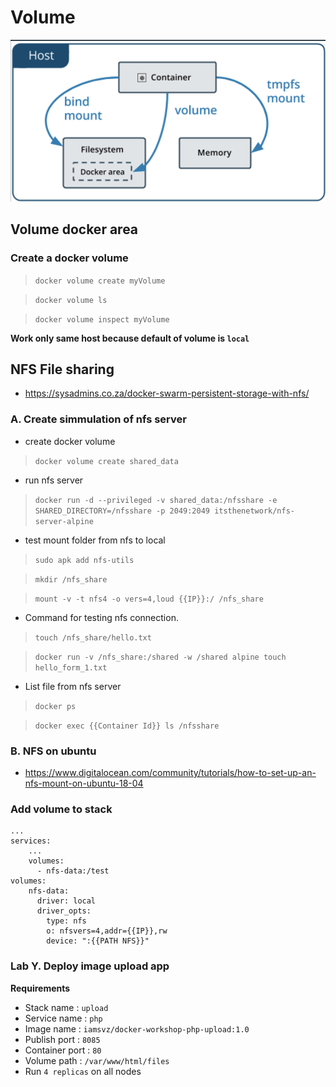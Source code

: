 # Volume

![](assets/docker-volume.png)

## Volume docker area

### Create a docker volume

> `docker volume create myVolume`

> `docker volume ls`

> `docker volume inspect myVolume`

**Work only same host because default of volume is `local`**

## NFS File sharing

- https://sysadmins.co.za/docker-swarm-persistent-storage-with-nfs/

### A. Create simmulation of nfs server

- create docker volume

> `docker volume create shared_data`

- run nfs server

>  `docker run -d --privileged -v shared_data:/nfsshare -e SHARED_DIRECTORY=/nfsshare -p 2049:2049 itsthenetwork/nfs-server-alpine`

- test mount folder from nfs to local

> `sudo apk add nfs-utils`

> `mkdir /nfs_share`

> `mount -v -t nfs4 -o vers=4,loud {{IP}}:/ /nfs_share`

- Command for testing nfs connection.

> `touch /nfs_share/hello.txt`

> `docker run -v /nfs_share:/shared -w /shared alpine touch hello_form_1.txt`

- List file from nfs server

> `docker ps`

> `docker exec {{Container Id}} ls /nfsshare`

### B. NFS on ubuntu

- https://www.digitalocean.com/community/tutorials/how-to-set-up-an-nfs-mount-on-ubuntu-18-04

### Add volume to stack

```
...
services:
    ...
    volumes:
      - nfs-data:/test
volumes:
    nfs-data:
      driver: local
      driver_opts:
        type: nfs
        o: nfsvers=4,addr={{IP}},rw
        device: ":{{PATH NFS}}"
```

### Lab Y. Deploy image upload app

**Requirements**
- Stack name : `upload`
- Service name : `php`
- Image name : `iamsvz/docker-workshop-php-upload:1.0`
- Publish port : `8085`
- Container port : `80`
- Volume path : `/var/www/html/files`
- Run `4 replicas` on all nodes